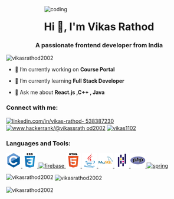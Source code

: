  <img align="right" alt="coding" width="400" src="[C:\Users\Vishi\Downloads\WhatsApp Image 2023-10-03 at 1.46.13 PM.jpeg](https://www.webcodebuddy.com/wp-content/uploads/2019/01/how-to-start-coding.jpeg)">
 
<h1 align="center">Hi 👋, I'm Vikas Rathod</h1>
<h3 align="center">A passionate frontend developer from India</h3>
 
<p align="left"> <img src="https://komarev.com/ghpvc/?username=vikasrathod2002&label=Profile%20views&color=0e75b6&style=flat" alt="vikasrathod2002" /> </p>

- 🔭 I’m currently working on **Course Portal**

- 🌱 I’m currently learning **Full Stack Developer**

- 💬 Ask me about **React.js ,C++ , Java**

<h3 align="left">Connect with me:</h3>
<p align="left">
<a href="https://linkedin.com/in/linkedin.com/in/vikas-rathod- 538387230" target="blank"><img align="center" src="https://raw.githubusercontent.com/rahuldkjain/github-profile-readme-generator/master/src/images/icons/Social/linked-in-alt.svg" alt="linkedin.com/in/vikas-rathod- 538387230" height="30" width="40" /></a>
<a href="https://www.hackerrank.com/www.hackerrank/@vikassrath od2002" target="blank"><img align="center" src="https://raw.githubusercontent.com/rahuldkjain/github-profile-readme-generator/master/src/images/icons/Social/hackerrank.svg" alt="www.hackerrank/@vikassrath od2002" height="30" width="40" /></a>
<a href="https://www.leetcode.com/vikas1102" target="blank"><img align="center" src="https://raw.githubusercontent.com/rahuldkjain/github-profile-readme-generator/master/src/images/icons/Social/leet-code.svg" alt="vikas1102" height="30" width="40" /></a>
</p>

<h3 align="left">Languages and Tools:</h3>
<p align="left"> <a href="https://www.cprogramming.com/" target="_blank" rel="noreferrer"> <img src="https://raw.githubusercontent.com/devicons/devicon/master/icons/c/c-original.svg" alt="c" width="40" height="40"/> </a> <a href="https://www.w3schools.com/css/" target="_blank" rel="noreferrer"> <img src="https://raw.githubusercontent.com/devicons/devicon/master/icons/css3/css3-original-wordmark.svg" alt="css3" width="40" height="40"/> </a> <a href="https://firebase.google.com/" target="_blank" rel="noreferrer"> <img src="https://www.vectorlogo.zone/logos/firebase/firebase-icon.svg" alt="firebase" width="40" height="40"/> </a> <a href="https://www.w3.org/html/" target="_blank" rel="noreferrer"> <img src="https://raw.githubusercontent.com/devicons/devicon/master/icons/html5/html5-original-wordmark.svg" alt="html5" width="40" height="40"/> </a> <a href="https://www.java.com" target="_blank" rel="noreferrer"> <img src="https://raw.githubusercontent.com/devicons/devicon/master/icons/java/java-original.svg" alt="java" width="40" height="40"/> </a> <a href="https://www.mysql.com/" target="_blank" rel="noreferrer"> <img src="https://raw.githubusercontent.com/devicons/devicon/master/icons/mysql/mysql-original-wordmark.svg" alt="mysql" width="40" height="40"/> </a> <a href="https://pandas.pydata.org/" target="_blank" rel="noreferrer"> <img src="https://raw.githubusercontent.com/devicons/devicon/2ae2a900d2f041da66e950e4d48052658d850630/icons/pandas/pandas-original.svg" alt="pandas" width="40" height="40"/> </a> <a href="https://www.php.net" target="_blank" rel="noreferrer"> <img src="https://raw.githubusercontent.com/devicons/devicon/master/icons/php/php-original.svg" alt="php" width="40" height="40"/> </a> <a href="https://spring.io/" target="_blank" rel="noreferrer"> <img src="https://www.vectorlogo.zone/logos/springio/springio-icon.svg" alt="spring" width="40" height="40"/> </a> </p>

<p><img align="left" src="https://github-readme-stats.vercel.app/api/top-langs?username=vikasrathod2002&show_icons=true&locale=en&layout=compact" alt="vikasrathod2002" /></p>

<p>&nbsp;<img align="center" src="https://github-readme-stats.vercel.app/api?username=vikasrathod2002&show_icons=true&locale=en" alt="vikasrathod2002" /></p>

<p><img align="center" src="https://github-readme-streak-stats.herokuapp.com/?user=vikasrathod2002&" alt="vikasrathod2002" /></p>
